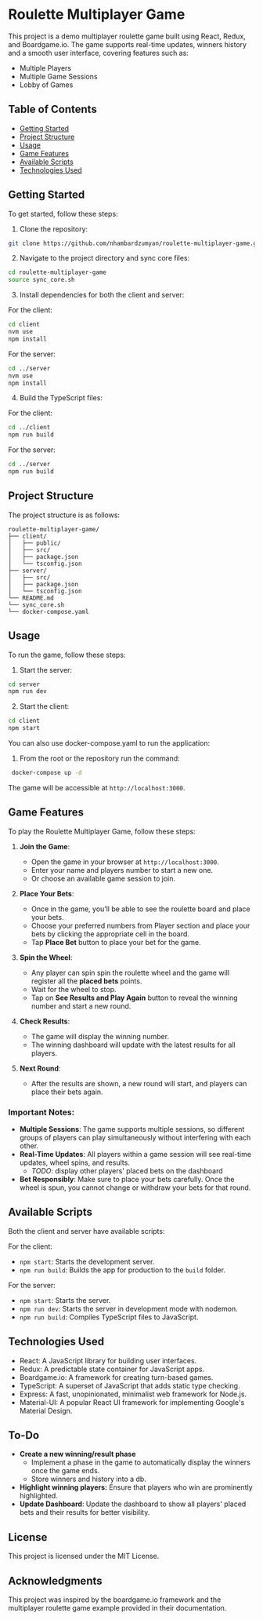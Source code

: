 # Roulette Multiplayer Game

This project is a demo multiplayer roulette game built using React, Redux, and Boardgame.io. The game supports real-time updates, winners history and a smooth user interface, covering features such as:

- Multiple Players
- Multiple Game Sessions
- Lobby of Games

## Table of Contents

- [Getting Started](#getting-started)
- [Project Structure](#project-structure)
- [Usage](#usage)
- [Game Features](#game-features)
- [Available Scripts](#available-scripts)
- [Technologies Used](#technologies-used)

## Getting Started

To get started, follow these steps:

1. Clone the repository:

```bash
git clone https://github.com/nhambardzumyan/roulette-multiplayer-game.git
```

2. Navigate to the project directory and sync core files:

```bash
cd roulette-multiplayer-game
source sync_core.sh
```

3. Install dependencies for both the client and server:

For the client:

```bash
cd client
nvm use
npm install
```

For the server:

```bash
cd ../server
nvm use
npm install
```

4. Build the TypeScript files:

For the client:

```bash
cd ../client
npm run build
```

For the server:

```bash
cd ../server
npm run build
```

## Project Structure

The project structure is as follows:

```
roulette-multiplayer-game/
├── client/
│   ├── public/
│   ├── src/
│   ├── package.json
│   └── tsconfig.json
├── server/
│   ├── src/
│   ├── package.json
│   └── tsconfig.json
└── README.md
└── sync_core.sh
└── docker-compose.yaml

```

## Usage

To run the game, follow these steps:

1. Start the server:

```bash
cd server
npm run dev
```

2. Start the client:

```bash
cd client
npm start
```

You can also use docker-compose.yaml to run the application:

1. From the root or the repository run the command:

```bash
 docker-compose up -d
```

The game will be accessible at `http://localhost:3000`.

## Game Features

To play the Roulette Multiplayer Game, follow these steps:

1. **Join the Game**:

   - Open the game in your browser at `http://localhost:3000`.
   - Enter your name and players number to start a new one.
   - Or choose an available game session to join.

2. **Place Your Bets**:

   - Once in the game, you’ll be able to see the roulette board and place your bets.
   - Choose your preferred numbers from Player section and place your bets by clicking the appropriate cell in the board.
   - Tap **Place Bet** button to place your bet for the game.

3. **Spin the Wheel**:

   - Any player can spin spin the roulette wheel and the game will register all the **placed bets** points.
   - Wait for the wheel to stop.
   - Tap on **See Results and Play Again** button to reveal the winning number and start a new round.

4. **Check Results**:

   - The game will display the winning number.
   - The winning dashboard will update with the latest results for all players.

5. **Next Round**:
   - After the results are shown, a new round will start, and players can place their bets again.

### Important Notes:

- **Multiple Sessions**: The game supports multiple sessions, so different groups of players can play simultaneously without interfering with each other.
- **Real-Time Updates**: All players within a game session will see real-time updates, wheel spins, and results.
    - *TODO*: display other players' placed bets on the dashboard
- **Bet Responsibly**: Make sure to place your bets carefully. Once the wheel is spun, you cannot change or withdraw your bets for that round.

## Available Scripts

Both the client and server have available scripts:

For the client:

- `npm start`: Starts the development server.
- `npm run build`: Builds the app for production to the `build` folder.

For the server:

- `npm start`: Starts the server.
- `npm run dev`: Starts the server in development mode with nodemon.
- `npm run build`: Compiles TypeScript files to JavaScript.

## Technologies Used

- React: A JavaScript library for building user interfaces.
- Redux: A predictable state container for JavaScript apps.
- Boardgame.io: A framework for creating turn-based games.
- TypeScript: A superset of JavaScript that adds static type checking.
- Express: A fast, unopinionated, minimalist web framework for Node.js.
- Material-UI: A popular React UI framework for implementing Google's Material Design.

## To-Do

- **Create a new winning/result phase**
  - Implement a phase in the game to automatically display the winners once the game ends.
  - Store winners and history into a db.
- **Highlight winning players:** Ensure that players who win are prominently highlighted.
- **Update Dashboard**: Update the dashboard to show all players' placed bets and their results for better visibility.



## License

This project is licensed under the MIT License.

## Acknowledgments

This project was inspired by the boardgame.io framework and the multiplayer roulette game example provided in their documentation.
